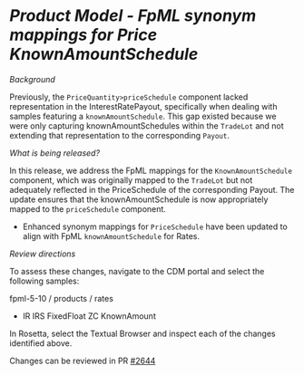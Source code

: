 # _Product Model - FpML synonym mappings for Price KnownAmountSchedule_

_Background_

Previously, the `PriceQuantity>priceSchedule` component lacked representation in the InterestRatePayout, specifically when dealing with samples featuring a `knownAmountSchedule`. This gap existed because we were only capturing knownAmountSchedules within the `TradeLot` and not extending that representation to the corresponding `Payout`.

_What is being released?_

In this release, we address the FpML mappings for the `KnownAmountSchedule` component, which was originally mapped to the `TradeLot` but not adequately reflected in the PriceSchedule of the corresponding Payout. The update ensures that the knownAmountSchedule is now appropriately mapped to the `priceSchedule` component.

- Enhanced synonym mappings for `PriceSchedule` have been updated to align with FpML  `knownAmountSchedule` for Rates.

_Review directions_

To assess these changes, navigate to the CDM portal and select the following samples:

fpml-5-10 / products / rates
- IR IRS FixedFloat ZC KnownAmount

In Rosetta, select the Textual Browser and inspect each of the changes identified above.

Changes can be reviewed in PR [#2644](https://github.com/finos/common-domain-model/pull/2644)

